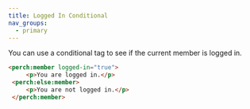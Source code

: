 ```yaml
---
title: Logged In Conditional
nav_groups:
  - primary
---
```


You can use a conditional tag to see if the current member is logged in.

```html
<perch:member logged-in="true">
     <p>You are logged in.</p>
 <perch:else:member>
     <p>You are not logged in.</p>
 </perch:member>
```
